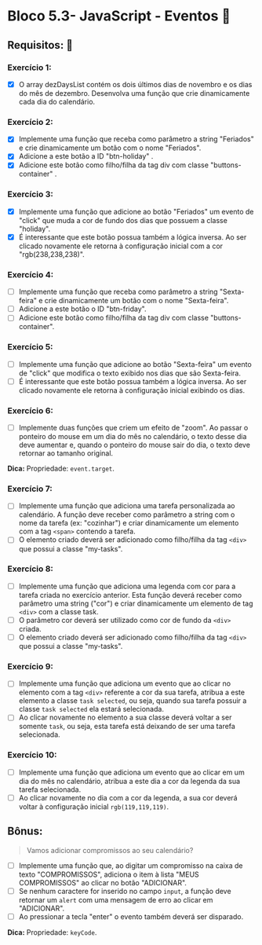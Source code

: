 # Bloco 5.3- JavaScript - Eventos :rocket:

## Requisitos: :memo:

### Exercício 1:
- [x] O array dezDaysList contém os dois últimos dias de novembro e os dias do mês de dezembro. Desenvolva uma função que crie dinamicamente cada dia do calendário.

### Exercício 2:
- [x] Implemente uma função que receba como parâmetro a string "Feriados" e crie dinamicamente um botão com o nome "Feriados".
- [x] Adicione a este botão a ID "btn-holiday" .
- [x] Adicione este botão como filho/filha da tag div com classe "buttons-container" .

### Exercício 3:
- [x] Implemente uma função que adicione ao botão "Feriados" um evento de "click" que muda a cor de fundo dos dias que possuem a classe "holiday".
- [x] É interessante que este botão possua também a lógica inversa. Ao ser clicado novamente ele retorna à configuração inicial com a cor "rgb(238,238,238)".

### Exercício 4:
- [ ] Implemente uma função que receba como parâmetro a string "Sexta-feira" e crie dinamicamente um botão com o nome "Sexta-feira".
- [ ] Adicione a este botão o ID "btn-friday".
- [ ] Adicione este botão como filho/filha da tag div com classe "buttons-container".

### Exercício 5:
- [ ] Implemente uma função que adicione ao botão "Sexta-feira" um evento de "click" que modifica o texto exibido nos dias que são Sexta-feira.
- [ ] É interessante que este botão possua também a lógica inversa. Ao ser clicado novamente ele retorna à configuração inicial exibindo os dias.

### Exercício 6:
- [ ] Implemente duas funções que criem um efeito de "zoom". Ao passar o ponteiro do mouse em um dia do mês no calendário, o texto desse dia deve aumentar e, quando o ponteiro do mouse sair do dia, o texto deve retornar ao tamanho original.

**Dica:** Propriedade: `event.target`.

### Exercício 7:
- [ ] Implemente uma função que adiciona uma tarefa personalizada ao calendário. A função deve receber como parâmetro a string com o nome da tarefa (ex: "cozinhar") e criar dinamicamente um elemento com a tag `<span>` contendo a tarefa.
- [ ] O elemento criado deverá ser adicionado como filho/filha da tag `<div>` que possui a classe "my-tasks".

### Exercício 8:
- [ ] Implemente uma função que adiciona uma legenda com cor para a tarefa criada no exercício anterior. Esta função deverá receber como parâmetro uma string ("cor") e criar dinamicamente um elemento de tag `<div>` com a classe task.
- [ ] O parâmetro cor deverá ser utilizado como cor de fundo da `<div>` criada.
- [ ] O elemento criado deverá ser adicionado como filho/filha da tag `<div>` que possui a classe "my-tasks".

### Exercício 9:
- [ ] Implemente uma função que adiciona um evento que ao clicar no elemento com a tag `<div>` referente a cor da sua tarefa, atribua a este elemento a classe `task selected`, ou seja, quando sua tarefa possuir a classe `task selected` ela estará selecionada.
- [ ] Ao clicar novamente no elemento a sua classe deverá voltar a ser somente `task`, ou seja, esta tarefa está deixando de ser uma tarefa selecionada.

### Exercício 10:
- [ ] Implemente uma função que adiciona um evento que ao clicar em um dia do mês no calendário, atribua a este dia a cor da legenda da sua tarefa selecionada.
- [ ] Ao clicar novamente no dia com a cor da legenda, a sua cor deverá voltar à configuração inicial `rgb(119,119,119)`.

## Bônus:
> Vamos adicionar compromissos ao seu calendário?
- [ ] Implemente uma função que, ao digitar um compromisso na caixa de texto "COMPROMISSOS", adiciona o item à lista "MEUS COMPROMISSOS" ao clicar no botão "ADICIONAR".
- [ ] Se nenhum caractere for inserido no campo `input`, a função deve retornar um `alert` com uma mensagem de erro ao clicar em "ADICIONAR".
- [ ] Ao pressionar a tecla "enter" o evento também deverá ser disparado.

**Dica:** Propriedade: `keyCode`.
